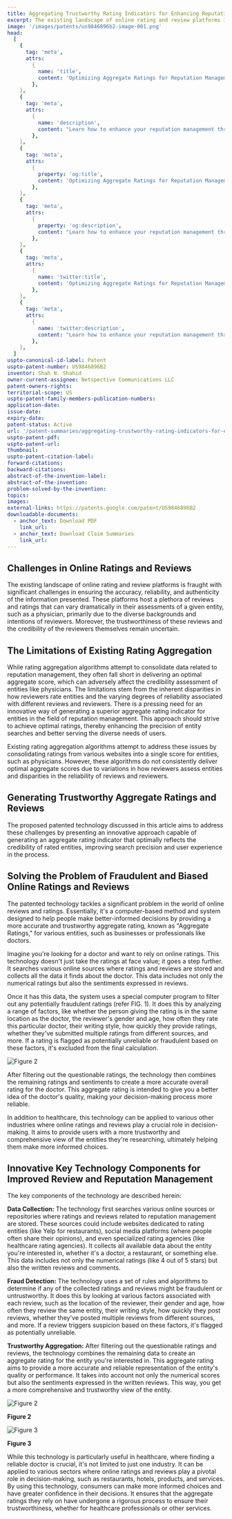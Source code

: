 ```yaml
---
title: Aggregating Trustworthy Rating Indicators for Enhancing Reputation Management
excerpt: The existing landscape of online rating and review platforms is fraught with significant challenges in ensuring the accuracy, reliability, and authenticity of the information presented.
image: '/images/patents/us9846896b2-image-001.png'
head:
  [
    {
      tag: 'meta',
      attrs:
        {
          name: 'title',
          content: 'Optimizing Aggregate Ratings for Reputation Management: A Fraud-Resistant Approach | IntellectualFrontiers',
        },
    },
    {
      tag: 'meta',
      attrs:
        {
          name: 'description',
          content: "Learn how to enhance your reputation management through the aggregate rating system. Safeguard against fraudulent ratings and improve the trustworthiness of your entity's ratings.",
        },
    },
    {
      tag: 'meta',
      attrs:
        {
          property: 'og:title',
          content: 'Optimizing Aggregate Ratings for Reputation Management: A Fraud-Resistant Approach | IntellectualFrontiers',
        },
    },
    {
      tag: 'meta',
      attrs:
        {
          property: 'og:description',
          content: "Learn how to enhance your reputation management through the aggregate rating system. Safeguard against fraudulent ratings and improve the trustworthiness of your entity's ratings.",
        },
    },
    {
      tag: 'meta',
      attrs:
        {
          name: 'twitter:title',
          content: 'Optimizing Aggregate Ratings for Reputation Management: A Fraud-Resistant Approach | IntellectualFrontiers',
        },
    },
    {
      tag: 'meta',
      attrs:
        {
          name: 'twitter:description',
          content: "Learn how to enhance your reputation management through the aggregate rating system. Safeguard against fraudulent ratings and improve the trustworthiness of your entity's ratings.",
        },
    },
  ]
uspto-canonical-id-label: Patent
uspto-patent-number: US9846896B2
inventor: Shah N. Shahid
owner-current-assignee: Netspective Communications LLC
patent-owners-rights:
territorial-scope: US
uspto-patent-family-members-publication-numbers:
application-date:
issue-date:
expiry-date:
patent-status: Active
url: '/patent-summaries/aggregating-trustworthy-rating-indicators-for-enhancing-reputation-management'
uspto-patent-pdf:
uspto-patent-url:
thumbnail:
uspto-patent-citation-label:
forward-citations:
backward-citations:
abstract-of-the-invention-label:
abstract-of-the-invention:
problem-solved-by-the-invention:
topics:
images:
external-links: https://patents.google.com/patent/US9846896B2
downloadable-documents:
  - anchor_text: Download PDF
    link_url:
  - anchor_text: Download Claim Summaries
    link_url:
---
```


## Challenges in Online Ratings and Reviews

The existing landscape of online rating and review platforms is fraught with significant challenges in ensuring the accuracy, reliability, and authenticity of the information presented. These platforms host a plethora of reviews and ratings that can vary dramatically in their assessments of a given entity, such as a physician, primarily due to the diverse backgrounds and intentions of reviewers. Moreover, the trustworthiness of these reviews and the credibility of the reviewers themselves remain uncertain.

## The Limitations of Existing Rating Aggregation

While rating aggregation algorithms attempt to consolidate data related to reputation management, they often fall short in delivering an optimal aggregate score, which can adversely affect the credibility assessment of entities like physicians. The limitations stem from the inherent disparities in how reviewers rate entities and the varying degrees of reliability associated with different reviews and reviewers. There is a pressing need for an innovative way of generating a superior aggregate rating indicator for entities in the field of reputation management. This approach should strive to achieve optimal ratings, thereby enhancing the precision of entity searches and better serving the diverse needs of users.

Existing rating aggregation algorithms attempt to address these issues by consolidating ratings from various websites into a single score for entities, such as physicians. However, these algorithms do not consistently deliver optimal aggregate scores due to variations in how reviewers assess entities and disparities in the reliability of reviews and reviewers.

## Generating Trustworthy Aggregate Ratings and Reviews

The proposed patented technology discussed in this article aims to address these challenges by presenting an innovative approach capable of generating an aggregate rating indicator that optimally reflects the credibility of rated entities, improving search precision and user experience in the process.

## Solving the Problem of Fraudulent and Biased Online Ratings and Reviews

The patented technology tackles a significant problem in the world of online reviews and ratings. Essentially, it's a computer-based method and system designed to help people make better-informed decisions by providing a more accurate and trustworthy aggregate rating, known as "Aggregate Ratings," for various entities, such as businesses or professionals like doctors.

Imagine you're looking for a doctor and want to rely on online ratings. This technology doesn't just take the ratings at face value; it goes a step further. It searches various online sources where ratings and reviews are stored and collects all the data it finds about the doctor. This data includes not only the numerical ratings but also the sentiments expressed in reviews.

Once it has this data, the system uses a special computer program to filter out any potentially fraudulent ratings (refer FIG. 1). It does this by analyzing a range of factors, like whether the person giving the rating is in the same location as the doctor, the reviewer's gender and age, how often they rate this particular doctor, their writing style, how quickly they provide ratings, whether they've submitted multiple ratings from different sources, and more. If a rating is flagged as potentially unreliable or fraudulent based on these factors, it's excluded from the final calculation.

<div class="text-center">

![Figure 2](/images/patent-summaries/us9846896b2-image-01.png)

</div>

After filtering out the questionable ratings, the technology then combines the remaining ratings and sentiments to create a more accurate overall rating for the doctor. This aggregate rating is intended to give you a better idea of the doctor's quality, making your decision-making process more reliable.

In addition to healthcare, this technology can be applied to various other industries where online ratings and reviews play a crucial role in decision-making. It aims to provide users with a more trustworthy and comprehensive view of the entities they're researching, ultimately helping them make more informed choices.

## Innovative Key Technology Components for Improved Review and Reputation Management

The key components of the technology are described herein:

**Data Collection:** The technology first searches various online sources or repositories where ratings and reviews related to reputation management are stored. These sources could include websites dedicated to rating entities (like Yelp for restaurants), social media platforms (where people often share their opinions), and even specialized rating agencies (like healthcare rating agencies). It collects all available data about the entity you're interested in, whether it's a doctor, a restaurant, or something else. This data includes not only the numerical ratings (like 4 out of 5 stars) but also the written reviews and comments.

**Fraud Detection:** The technology uses a set of rules and algorithms to determine if any of the collected ratings and reviews might be fraudulent or untrustworthy. It does this by looking at various factors associated with each review, such as the location of the reviewer, their gender and age, how often they review the same entity, their writing style, how quickly they post reviews, whether they've posted multiple reviews from different sources, and more. If a review triggers suspicion based on these factors, it's flagged as potentially unreliable.

**Trustworthy Aggregation:** After filtering out the questionable ratings and reviews, the technology combines the remaining data to create an aggregate rating for the entity you're interested in. This aggregate rating aims to provide a more accurate and reliable representation of the entity's quality or performance. It takes into account not only the numerical scores but also the sentiments expressed in the written reviews. This way, you get a more comprehensive and trustworthy view of the entity.

<div class="center-elements">

![Figure 2](/images/patent-summaries/us9846896b2-image-02.png)

**Figure 2**

</div>

<div class="center-elements">

![Figure 3](/images/patent-summaries/us9846896b2-image-03.png)

**Figure 3**

</div>

While this technology is particularly useful in healthcare, where finding a reliable doctor is crucial, it's not limited to just one industry. It can be applied to various sectors where online ratings and reviews play a pivotal role in decision-making, such as restaurants, hotels, products, and services. By using this technology, consumers can make more informed choices and have greater confidence in their decisions. It ensures that the aggregate ratings they rely on have undergone a rigorous process to ensure their trustworthiness, whether for healthcare professionals or other services.
